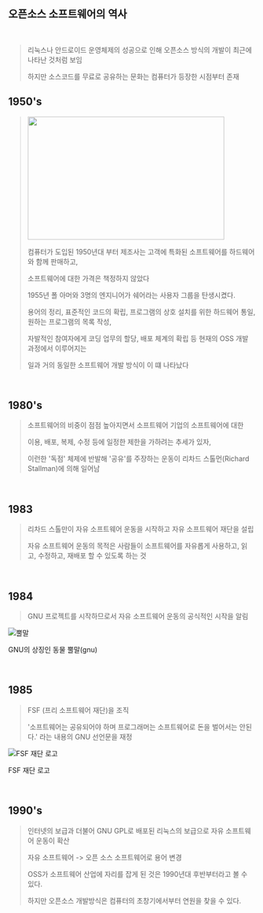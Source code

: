 오픈소스 소프트웨어의 역사
---
<br>

> 리눅스나 안드로이드 운영체제의 성공으로 인해 오픈소스 방식의 개발이 최근에 나타난 것처럼 보임
> 
> 하지만 소스코드를 무료로 공유하는 문화는 컴퓨터가 등장한 시점부터 존재

## 1950's
>
> <img src ="https://user-images.githubusercontent.com/114066603/193529088-e66450ad-e400-431a-b200-dc4e67fa4c71.jpg"  width="400px" height="250px">
>
>
>
> 컴퓨터가 도입된 1950년대 부터 제조사는 고객에 특화된 소프트웨어를 하드웨어와 함께 판매하고,
> 
> 소프트웨어에 대한 가격은 책정하지 않았다
>
> 1955년 폴 아머와 3명의 엔지니어가 쉐어라는 사용자 그룹을 탄생시켰다. 
>
> 용어의 정리, 표준적인 코드의 확립, 프로그램의 상호 설치를 위한 하드웨어 통일, 원하는 프로그램의 목록 작성,
> 
> 자발적인 참여자에게 코딩 업무의 할당, 배포 체계의 확립 등 현재의 OSS 개발 과정에서 이루어지는
>
> 일과 거의 동일한 소프트웨어 개발 방식이 이 떄 나타났다
>
>
>
>
>
>
>
<br>

## 1980's
> 소프트웨어의 비중이 점점 높아지면서 소프트웨어 기업의 소프트웨어에 대한 
> 
> 이용, 배포, 복제, 수정 등에 일정한 제한을 가하려는 추세가 있자,
> 
> 이런한 '독점' 체제에 반발해 '공유'를 주장하는 운동이 리차드 스톨먼(Richard Stallman)에 의해 일어남
<br>

## 1983
> 리차드 스톨만이 자유 소프트웨어 운동을 시작하고 자유 소프트웨어 재단을 설립
>
> 자유 소프트웨어 운동의 목적은 사람들이 소프트웨어를 자유롭게 사용하고, 읽고, 수정하고, 재배포 할 수 있도록 하는 것
<br>

## 1984
> GNU 프로젝트를 시작하므로서 자유 소프트웨어 운동의 공식적인 시작을 알림

![뿔말](https://user-images.githubusercontent.com/114066603/193474668-37158c8c-ab08-4b58-b4aa-59d1ba562a2a.png)

GNU의 상징인 동물 뿔말(gnu)

<br>

## 1985
> FSF (프리 소프트웨어 재단)을 조직
>
>'소프트웨어는 공유되어야 하며 프로그래머는 소프트웨어로 돈을 벌어서는 안된다.' 라는 내용의 GNU 선언문을 재정

![FSF 재단 로고](https://user-images.githubusercontent.com/114066603/193474482-c390c0bc-5d42-422d-8be3-114f9f5721d3.png)

FSF 재단 로고

<br>

## 1990's
> 인터넷의 보급과 더불어 GNU GPL로 배포된 리눅스의 보급으로 자유 소프트웨어 운동이 확산
>
> 자유 소프트웨어 -> 오픈 소스 소프트웨어로 용어 변경
>
> OSS가 소프트웨어 산업에 자리를 잡게 된 것은 1990년대 후반부터라고 볼 수 있다.
>
> 하지만 오픈소스 개발방식은 컴퓨터의 초창기에서부터 연원을 찾을 수 있다.
>
>
>
>
>
>






